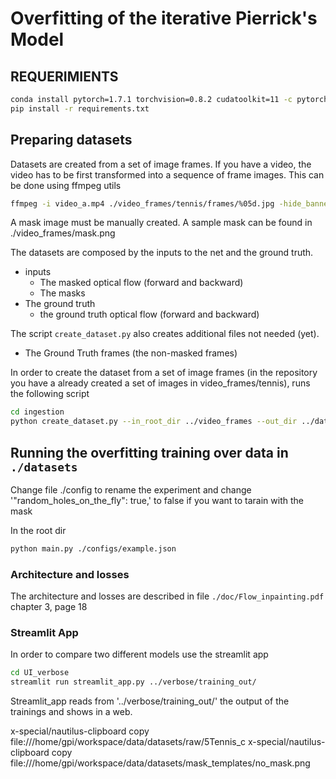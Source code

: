 # Overfitting of the iterative Pierrick's Model


## REQUERIMIENTS

```bash
conda install pytorch=1.7.1 torchvision=0.8.2 cudatoolkit=11 -c pytorch
pip install -r requirements.txt
```

## Preparing datasets


Datasets are created from a set of image frames. If you have a video, the video has to be first transformed into a sequence of frame images. This can be done using ffmpeg 
utils
```bash
ffmpeg -i video_a.mp4 ./video_frames/tennis/frames/%05d.jpg -hide_banner
```
A mask image must be manually created. A sample mask can be 
found in ./video_frames/mask.png

The datasets are composed by the inputs to the net and the ground truth. 
- inputs
  - The masked optical flow (forward and backward)
  - The masks 
- The ground truth
  - the ground truth optical flow (forward and backward)
    
The script `create_dataset.py` also creates additional files not needed (yet).

- The Ground Truth frames (the non-masked frames)

In order to create the dataset from a set of image frames (in the repository you have a already created a set of images 
in video_frames/tennis), runs the following script 

```bash
cd ingestion
python create_dataset.py --in_root_dir ../video_frames --out_dir ../dataset  --masking_mode same_template --template_mask ../video_frames/tennis/mask.png --compute_RAFT_flow --apply_mask_before --H 256 --W 480
```

## Running the  overfitting training over data in `./datasets`

Change file ./config to rename the experiment and change  '"random_holes_on_the_fly": true,' to false if you want to tarain with the 
mask

In the root dir
```bash
python main.py ./configs/example.json 
```

### Architecture and losses
The architecture and losses are described in file `./doc/Flow_inpainting.pdf` chapter 3, page 18

### Streamlit App
In order to compare two different models use the streamlit app

```bash
cd UI_verbose
streamlit run streamlit_app.py ../verbose/training_out/
```

Streamlit_app reads from '../verbose/training_out/' the output of the trainings and shows in a 
web.



x-special/nautilus-clipboard
copy
file:///home/gpi/workspace/data/datasets/raw/5Tennis_c
x-special/nautilus-clipboard
copy
file:///home/gpi/workspace/data/datasets/mask_templates/no_mask.png
